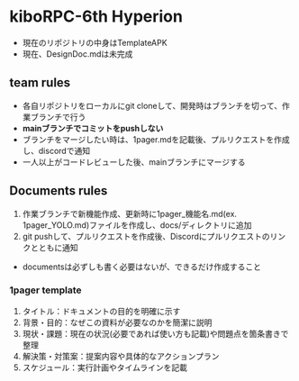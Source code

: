 # kiboRPC-6th Hyperion
- 現在のリポジトリの中身はTemplateAPK
- 現在、DesignDoc.mdは未完成

## team rules
- 各自リポジトリをローカルにgit cloneして、開発時はブランチを切って、作業ブランチで行う
- **mainブランチでコミットをpushしない**
- ブランチをマージしたい時は、1pager.mdを記載後、プルリクエストを作成し、discordで通知
- 一人以上がコードレビューした後、mainブランチにマージする

## Documents rules
1. 作業ブランチで新機能作成、更新時に1pager_機能名.md(ex. 1pager_YOLO.md)ファイルを作成し、docs/ディレクトリに追加
2. git pushして、プルリクエストを作成後、Discordにプルリクエストのリンクとともに通知

- documentsは必ずしも書く必要はないが、できるだけ作成すること

### 1pager template 
1. タイトル：ドキュメントの目的を明確に示す
2. 背景・目的：なぜこの資料が必要なのかを簡潔に説明
3. 現状・課題：現在の状況(必要であれば使い方も記載)や問題点を箇条書きで整理
4. 解決策・対策案：提案内容や具体的なアクションプラン
5. スケジュール：実行計画やタイムラインを記載
